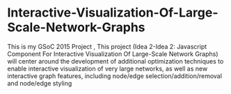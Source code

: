 # Interactive-Visualization-Of-Large-Scale-Network-Graphs
This is my GSoC 2015 Project , This project (Idea 2-Idea 2: Javascript Component For Interactive Visualization Of Large-Scale Network Graphs) will center around the development of additional optimization techniques to enable interactive visualization of very large networks, as well as new interactive graph features, including node/edge selection/addition/removal and node/edge styling
